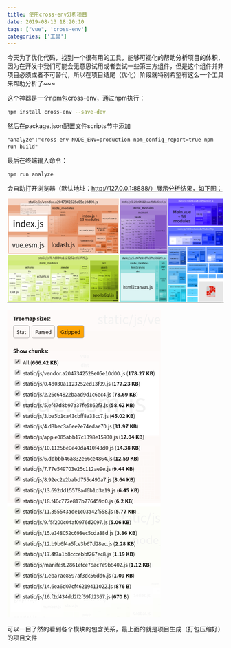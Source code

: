 ```yaml
---
title: 使用cross-env分析项目
date: 2019-08-13 18:20:10
tags: ["vue", 'cross-env']
categories: ['工具']
---
```


今天为了优化代码，找到一个很有用的工具，能够可视化的帮助分析项目的体积，因为在开发中我们可能会无意思试用或者尝试一些第三方组件，但是这个组件并非项目必须或者不可替代，所以在项目结尾（优化）阶段就特别希望有这么一个工具来帮助分析了~~~

这个神器是一个npm包cross-env，通过npm执行：

``` bash
npm install cross-env --save-dev
```

然后在package.json配置文件scripts节中添加

```
"analyze":"cross-env NODE_ENV=production npm_config_report=true npm run build"
```

最后在终端输入命令：

``` bash
npm run analyze
```

会自动打开浏览器（默认地址：http://127.0.0.1:8888/）展示分析结果，如下图：


![1](https://raw.githubusercontent.com/wangmingdong/docImg/master/2019-08-13-cross-env-tool/1.png)

![2](https://raw.githubusercontent.com/wangmingdong/docImg/master/2019-08-13-cross-env-tool/2.png)

可以一目了然的看到各个模块的包含关系，最上面的就是项目生成（打包压缩好）的项目文件

